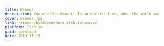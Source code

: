 ```yaml
---
title: Weaver
description: You are the Weaver. In an earlier time, when the world was only stories, you were the one who wrote them into existence. You had the entire palette of the unknown infinity to pull threads from, and the unbound existence to weave your tapestries onto. But humans have turned almost every corner, science has bounded the infinite, and stories are cherished only by children. Your power has passed. Almost. There remain the liminal spaces, the spaces in the heart alone, and the colors of dreams in the night sky. You can still weave stories into existence in this space, with these tools. Weaver is a practice of gathering experiences and using them to build a story for someone else, a future that you shape through your words. You are guided in this by engaging first with Gathering the Threads, gathering the raw components of story. Then you write your story, and either deliver it to its intended, or returned to the sky for someone unknown to you who needs it.
cover: weaver.jpg
link: https://byemberandash.itch.io/weaver
platform: Itch.io
paid: download
date: 2019-11-19
---
```

